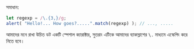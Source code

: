 
সমাধান:

```js run
let regexp = /\.{3,}/g;
alert( "Hello!... How goes?.....".match(regexp) ); // ..., .....
```

আমাদের মনে রাখা উচিত ডট একটি স্পেশাল ক্যারাক্টার, সুতরাং এটিকে আমাদের ব্যাকস্লাশের `\.` মাধ্যমে এস্কেপিং করে নিতে হবে।